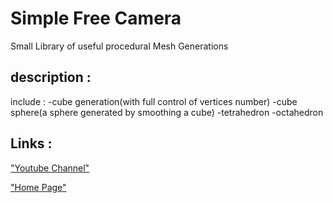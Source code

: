 # Simple Free Camera
Small Library of useful procedural Mesh Generations

## description :

include :
-cube generation(with full control of vertices number)
-cube sphere(a sphere generated by smoothing a cube)
-tetrahedron
-octahedron


## Links :
["Youtube Channel"](https://www.youtube.com/channel/UC-_DDdI316_BYs7HlO260OA)

["Home Page"](https://github.com/Light974-M/UnityPersonalDataBank)